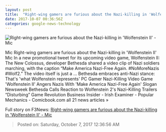 ```yaml
---
layout: post
title:  "Right-wing gamers are furious about the Nazi-killing in 'Wolfenstein II' - Mic"
date: 2017-10-07 00:36:56Z
categories: google-news-technology
---
```


![Right-wing gamers are furious about the Nazi-killing in 'Wolfenstein II' - Mic](https://thumbs.mic.com/YzFlN2NjNDUwMSMvQ0FpNjlTVkVVdTBnWUZYb2pXbmZuaWtVOWVZPS8zNng0Mjo4NTZ4NDcxLzEyMDB4NjMwL2ZpbHRlcnM6cXVhbGl0eSg3MCkvaHR0cDovL3MzLmFtYXpvbmF3cy5jb20vcG9saWN5bWljLWltYWdlcy84cHltdHl4b214cjBtcnl6c3ZwbmZrcndoN212Z2puNXdnZWlhZmt0dXN2cnVyMnFkYnV3MDZpdTBqZHV0MW82LmpwZw.jpg)

Mic Right-wing gamers are furious about the Nazi-killing in 'Wolfenstein II' Mic In a new promotional tweet for its upcoming video game, Wolfenstein II: The New Colossus, developer Bethesda shared a video clip of Nazi soldiers marching, with the caption “Make America Nazi-Free Again. #NoMoreNazis #Wolf2.” The video itself is just a ... Bethesda embraces anti-Nazi stance: That's 'what Wolfenstein represents' PC Gamer Nazi-Killing Video Game 'Wolfenstein II' Angers Nazis With 'Make America Nazi-Free Again' Slogan Newsweek Bethesda Calls Reaction to Wolfenstein 2's Nazi-Killing Trailers “Disturbing” Game Revolution Business Insider - Irish Examiner - Popular Mechanics - Comicbook.com all 21 news articles »


Full story on F3News: [Right-wing gamers are furious about the Nazi-killing in 'Wolfenstein II' - Mic](http://www.f3nws.com/n/Fv4qvF)

> Posted on: Saturday, October 7, 2017 12:36:56 AM
